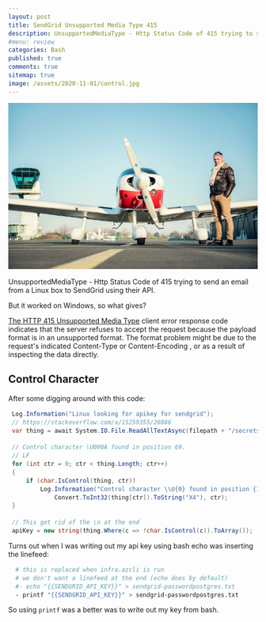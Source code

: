 ```yaml
---
layout: post
title: SendGrid Unsupported Media Type 415 
description: UnsupportedMediaType - Http Status Code of 415 trying to send an email from a Linux box to SendGrid using their API. 
#menu: review
categories: Bash 
published: true 
comments: true     
sitemap: true
image: /assets/2020-11-01/control.jpg
---
```


[![alt text](/assets/2020-11-01/control.jpg "Control tower from @marcuszymer on Unsplash")](https://unsplash.com/@marcuszymmer)

UnsupportedMediaType - Http Status Code of 415 trying to send an email from a Linux box to SendGrid using their API. 

But it worked on Windows, so what gives?

[The HTTP 415 Unsupported Media Type](https://developer.mozilla.org/en-US/docs/Web/HTTP/Status/415) client error response code indicates that the server refuses to accept the request because the payload format is in an unsupported format. The format problem might be due to the request's indicated Content-Type or Content-Encoding , or as a result of inspecting the data directly.

## Control Character

After some digging around with this code: 

```cs
 Log.Information("Linux looking for apikey for sendgrid");
 // https://stackoverflow.com/a/15259355/26086
 var thing = await System.IO.File.ReadAllTextAsync(filepath + "/secrets/sendgrid-passwordpostgres.txt");

 // Control character \U000A found in position 69.
 // LF
 for (int ctr = 0; ctr < thing.Length; ctr++)
 {
     if (char.IsControl(thing, ctr))
         Log.Information("Control character \\U{0} found in position {1}.",
             Convert.ToInt32(thing[ctr]).ToString("X4"), ctr);
 } 
                
 // This got rid of the \n at the end
 apiKey = new string(thing.Where(c => !char.IsControl(c)).ToArray());
```

Turns out when I was writing out my api key using bash echo was inserting the linefeed:

```bash
  # this is replaced when infra.azcli is run
  # we don't want a linefeed at the end (echo does by default)
  #- echo "{{SENDGRID_API_KEY}}" > sendgrid-passwordpostgres.txt
  - printf "{{SENDGRID_API_KEY}}" > sendgrid-passwordpostgres.txt
```

So using `printf` was a better was to write out my key from bash.




